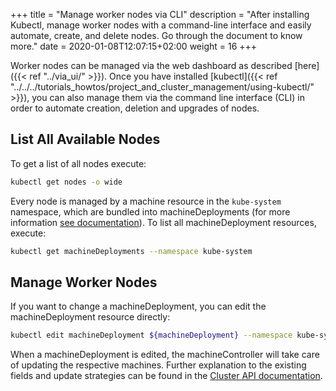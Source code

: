 +++
title = "Manage worker nodes via CLI"
description = "After installing Kubectl, manage worker nodes with a command-line interface and easily automate, create, and delete nodes. Go through the document to know more."
date = 2020-01-08T12:07:15+02:00
weight = 16
+++

Worker nodes can be managed via the web dashboard as described [here]({{< ref "../via_ui/" >}}). Once you have installed [kubectl]({{< ref "../../../tutorials_howtos/project_and_cluster_management/using-kubectl/" >}}), you can also manage them via the command line interface (CLI) in order to automate creation, deletion and upgrades of nodes.

## List All Available Nodes

To get a list of all nodes execute:

```bash
kubectl get nodes -o wide
```

Every node is managed by a machine resource in the `kube-system` namespace, which are bundled into machineDeployments (for more information [see documentation](https://cluster-api.sigs.k8s.io/developer/architecture/controllers/machine-deployment.html)). To list all machineDeployment resources, execute:

```bash
kubectl get machineDeployments --namespace kube-system
```

## Manage Worker Nodes

If you want to change a machineDeployment, you can edit the machineDeployment resource directly:

```bash
kubectl edit machineDeployment ${machineDeployment} --namespace kube-system
```

When a machineDeployment is edited, the machineController will take care of updating the respective machines. Further explanation to the existing fields and update strategies can be found in the [Cluster API documentation](https://github.com/kubernetes-sigs/cluster-api).
